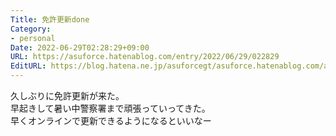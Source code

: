 ```yaml
---
Title: 免許更新done
Category:
- personal
Date: 2022-06-29T02:28:29+09:00
URL: https://asuforce.hatenablog.com/entry/2022/06/29/022829
EditURL: https://blog.hatena.ne.jp/asuforcegt/asuforce.hatenablog.com/atom/entry/4207112889894251241
---
```


久しぶりに免許更新が来た。  
早起きして暑い中警察署まで頑張っていってきた。  
早くオンラインで更新できるようになるといいなー
